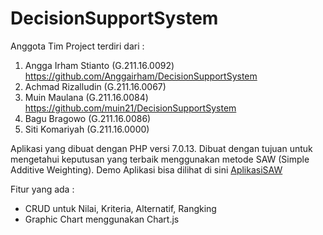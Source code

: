 # DecisionSupportSystem

Anggota Tim Project terdiri dari :
1. Angga Irham Stianto  (G.211.16.0092) https://github.com/Anggairham/DecisionSupportSystem
2. Achmad Rizalludin    (G.211.16.0067) 
3. Muin Maulana         (G.211.16.0084) https://github.com/muin21/DecisionSupportSystem
4. Bagu Bragowo         (G.211.16.0086)
5. Siti Komariyah       (G.211.16.0000)

Aplikasi yang dibuat dengan PHP versi 7.0.13. Dibuat dengan tujuan untuk mengetahui keputusan yang terbaik menggunakan metode SAW
(Simple Additive Weighting). Demo Aplikasi bisa dilihat di sini [AplikasiSAW](https://sawpemrogweb.000webhostapp.com/)

Fitur yang ada :
* CRUD untuk Nilai, Kriteria, Alternatif, Rangking
* Graphic Chart menggunakan Chart.js

